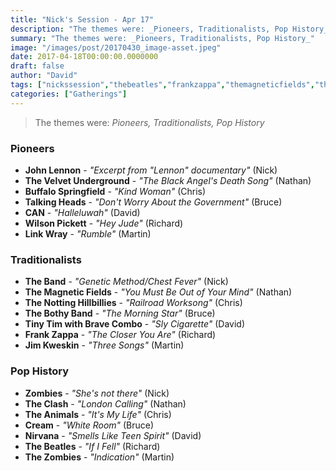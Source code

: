 ```yaml
---
title: "Nick's Session - Apr 17"
description: "The themes were: _Pioneers, Traditionalists, Pop History_"
summary: "The themes were: _Pioneers, Traditionalists, Pop History_"
image: "/images/post/20170430_image-asset.jpeg"
date: 2017-04-18T00:00:00.0000000
draft: false
author: "David"
tags: ["nickssession","thebeatles","frankzappa","themagneticfields","theband","talkingheads","can","nirvana","velvetunderground","johnlennon","jimkweskin","cream","theclash","thezombies","linkwray","buffalospringfield","thenottinghillbillies","theanimals","thebothyband","wilsonpickett","tinytimwithbravecombo"]
categories: ["Gatherings"]
---
```

> The themes were: _Pioneers, Traditionalists, Pop History_
### Pioneers
- **John Lennon** - _"Excerpt from "Lennon" documentary"_ (Nick)
- **The Velvet Underground** - _"The Black Angel's Death Song"_ (Nathan)
- **Buffalo Springfield** - _"Kind Woman"_ (Chris)
- **Talking Heads** - _"Don't Worry About the Government"_ (Bruce)
- **CAN** - _"Halleluwah"_ (David)
- **Wilson Pickett** - _"Hey Jude"_ (Richard)
- **Link Wray** - _"Rumble"_ (Martin)
### Traditionalists
- **The Band** - _"Genetic Method/Chest Fever"_ (Nick)
- **The Magnetic Fields** - _"You Must Be Out of Your Mind"_ (Nathan)
- **The Notting Hillbillies** - _"Railroad Worksong"_ (Chris)
- **The Bothy Band** - _"The Morning Star"_ (Bruce)
- **Tiny Tim with Brave Combo** - _"Sly Cigarette"_ (David)
- **Frank Zappa** - _"The Closer You Are"_ (Richard)
- **Jim Kweskin** - _"Three Songs"_ (Martin)
### Pop History
- **Zombies** - _"She's not there"_ (Nick)
- **The Clash** - _"London Calling"_ (Nathan)
- **The Animals** - _"It's My Life"_ (Chris)
- **Cream** - _"White Room"_ (Bruce)
- **Nirvana** - _"Smells Like Teen Spirit"_ (David)
- **The Beatles** - _"If I Fell"_ (Richard)
- **The Zombies** - _"Indication"_ (Martin)
